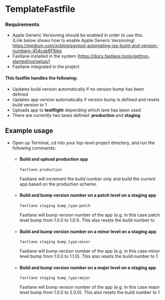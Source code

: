 # TemplateFastfile

### Requirements
 * Apple Generic Versioning should be enabled in order to use this. <br/> (Link below shows how to enable Apple Generic Versioning) <br/>
 https://medium.com/xcblog/agvtool-automating-ios-build-and-version-numbers-454cab6f1bbe
 * Fastlane installed in the system (https://docs.fastlane.tools/getting-started/ios/setup/)
 *  Fastlane integrated in the project

#### This fastfile handles the following:
* Updates build version automatically if no version bump has been defined
* Updates app version automatically if version bump is defined and resets build version to 1
* Uploads app to **testflight** depending which lane has been used
* There are currently two lanes defined: **production** and **staging**

## Example usage
* Open up Terminal, cd into your top-level project directory, and run the following commands:
  
  * #### Build and upload production app  
    ```fastlane production```

    Fastlane will increment the build number only and build the current app based on the production scheme.
  
  
  * #### Build and bump version number on a patch level on a staging app
    ```fastlane staging bump_type:patch```
  
    Fastlane will bump version number of the app (e.g. in this case patch level bump from 1.0.0 to 1.0.1). This also 
    resets the build number to 
    
  * #### Build and bump version number on a minor level on a staging app
    ```fastlane staging bump_type:minor```
  
    Fastlane will bump version number of the app (e.g. in this case minor level bump from 1.0.0 to 1.1.0). This also 
    resets the build number to 1
    
  * #### Build and bump version number on a major level on a staging app
    ```fastlane staging bump_type:major```
  
    Fastlane will bump version number of the app (e.g. in this case major level bump from 1.0.0 to 2.0.0). This also 
    resets the build number to 1
